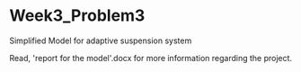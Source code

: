 # Week3_Problem3
Simplified Model for adaptive suspension system

Read, 'report for the model'.docx for more information regarding the project.
